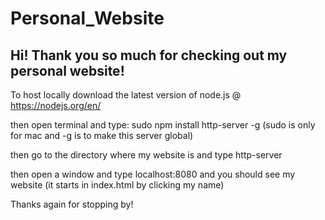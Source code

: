 # Personal_Website 

Hi! Thank you so much for checking out my personal website! 
-----------------------------------------------------------
To host locally download the latest version of node.js @ https://nodejs.org/en/

then open terminal and type: sudo npm install http-server -g (sudo is only for mac and -g is to make this server global)

then go to the directory where my website is and type http-server

then open a window and type localhost:8080 and you should see my website (it starts in index.html by clicking my name)

Thanks again for stopping by!
